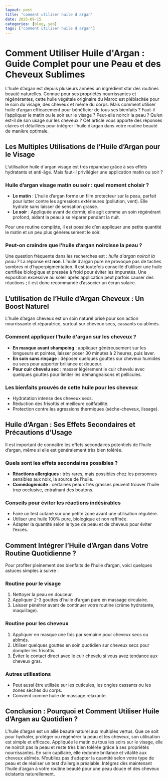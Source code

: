 ```yaml
---
layout: post
title: "comment utiliser huile d argan"
date: 2025-09-15
categories: [blog, seo]
tags: ["comment utiliser huile d argan"]
---
```


# Comment Utiliser Huile d'Argan : Guide Complet pour une Peau et des Cheveux Sublimes

L’huile d’argan est depuis plusieurs années un ingrédient star des routines beauté naturelles. Connue pour ses propriétés nourrissantes et régénérantes, cette huile végétale originaire du Maroc est plébiscitée pour le soin du visage, des cheveux et même du corps. Mais comment utiliser huile d’argan efficacement pour bénéficier de tous ses bienfaits ? Faut-il l’appliquer le matin ou le soir sur le visage ? Peut-elle noircir la peau ? Qu’en est-il de son usage sur les cheveux ? Cet article vous apporte des réponses claires et détaillées pour intégrer l’huile d’argan dans votre routine beauté de manière optimale.

## Les Multiples Utilisations de l’Huile d’Argan pour le Visage

L’utilisation huile d'argan visage est très répandue grâce à ses effets hydratants et anti-âge. Mais faut-il privilégier une application matin ou soir ?

### Huile d’argan visage matin ou soir : quel moment choisir ?

- **Le matin** : L’huile d’argan forme un film protecteur sur la peau, parfait pour lutter contre les agressions extérieures (pollution, vent). Elle hydrate sans laisser de sensation grasse.
- **Le soir** : Appliquée avant de dormir, elle agit comme un soin régénérant profond, aidant la peau à se réparer pendant la nuit.

Pour une routine complète, il est possible d’en appliquer une petite quantité le matin et un peu plus généreusement le soir.

### Peut-on craindre que l’huile d’argan noircisse la peau ?

Une question fréquente dans les recherches est : *huile d'argan noircit la peau ?* La réponse est **non**. L’huile d’argan pure ne provoque pas de taches sombres ni d’hyperpigmentation. Il est toutefois conseillé d’utiliser une huile certifiée biologique et pressée à froid pour éviter les impuretés. Une exposition excessive au soleil après application peut parfois causer des réactions ; il est donc recommandé d’associer un écran solaire.

## L’utilisation de l’Huile d’Argan Cheveux : Un Boost Naturel

L’huile d’argan cheveux est un soin naturel prisé pour son action nourrissante et réparatrice, surtout sur cheveux secs, cassants ou abîmés.

### Comment appliquer l’huile d'argan sur les cheveux ?

- **En masque avant shampoing** : appliquer généreusement sur les longueurs et pointes, laisser poser 30 minutes à 2 heures, puis laver.
- **En soin sans rinçage** : déposer quelques gouttes sur cheveux humides ou secs pour apporter brillance et douceur.
- **Pour cuir chevelu sec** : masser légèrement le cuir chevelu avec quelques gouttes pour limiter les démangeaisons et pellicules.

### Les bienfaits prouvés de cette huile pour les cheveux

- Hydratation intense des cheveux secs.
- Réduction des frisottis et meilleure coiffabilité.
- Protection contre les agressions thermiques (sèche-cheveux, lissage).

## Huile d’Argan : Ses Effets Secondaires et Précautions d’Usage

Il est important de connaître les effets secondaires potentiels de l’huile d’argan, même si elle est généralement très bien tolérée.

### Quels sont les effets secondaires possibles ?

- **Réactions allergiques** : très rares, mais possibles chez les personnes sensibles aux noix, la source de l’huile.
- **Comédogénicité** : certaines peaux très grasses peuvent trouver l’huile trop occlusive, entraînant des boutons.
  
### Conseils pour éviter les réactions indésirables

- Faire un test cutané sur une petite zone avant une utilisation régulière.
- Utiliser une huile 100% pure, biologique et non raffinée.
- Adapter la quantité selon le type de peau et de cheveux pour éviter l’excès.

## Comment Intégrer l’Huile d’Argan dans Votre Routine Quotidienne ?

Pour profiter pleinement des bienfaits de l’huile d’argan, voici quelques astuces simples à suivre :

### Routine pour le visage

1. Nettoyer la peau en douceur.
2. Appliquer 2-3 gouttes d’huile d’argan pure en massage circulaire.
3. Laisser pénétrer avant de continuer votre routine (crème hydratante, maquillage).

### Routine pour les cheveux

1. Appliquer en masque une fois par semaine pour cheveux secs ou abîmés.
2. Utiliser quelques gouttes en soin quotidien sur cheveux secs pour dompter les frisottis.
3. Éviter le contact direct avec le cuir chevelu si vous avez tendance aux cheveux gras.

### Autres utilisations

- Peut aussi être utilisée sur les cuticules, les ongles cassants ou les zones sèches du corps.
- Convient comme huile de massage relaxante.

## Conclusion : Pourquoi et Comment Utiliser Huile d’Argan au Quotidien ?

L’huile d’argan est un allié beauté naturel aux multiples vertus. Que ce soit pour hydrater, protéger ou régénérer la peau et les cheveux, son utilisation est simple et efficace. Appliquée le matin ou tous les soirs sur le visage, elle ne noircit pas la peau et reste très bien tolérée grâce à ses propriétés nourrissantes. En soin capillaire, elle redonne brillance et vitalité aux cheveux abîmés. N’oubliez pas d’adapter la quantité selon votre type de peau et de réaliser un test d’allergie préalable. Intégrez dès maintenant l’huile d’argan à votre routine beauté pour une peau douce et des cheveux éclatants naturellement.